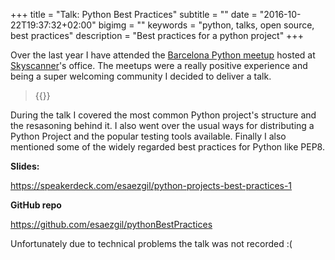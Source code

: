 +++
title = "Talk: Python Best Practices"
subtitle = ""
date = "2016-10-22T19:37:32+02:00"
bigimg = ""
keywords = "python, talks, open source, best practices"
description = "Best practices for a python project"
+++

Over the last year I have attended the [Barcelona Python meetup](https://www.meetup.com/python-185/) hosted at [Skyscanner](http://skyscanner.net)'s office.
The meetups were a really positive experience and being a super welcoming community I decided to deliver a talk.
<!--more-->

<blockquote class="twitter-tweet tw-align-center">{{<tweet 789159836730679296>}}</blockquote>

During the talk I covered the most common Python project's structure and the resasoning behind it. I also went over the usual ways for distributing a Python Project and the popular testing tools available. Finally I also mentioned some of the widely regarded best practices for Python like PEP8.

**Slides:**

https://speakerdeck.com/esaezgil/python-projects-best-practices-1

**GitHub repo**

https://github.com/esaezgil/pythonBestPractices

Unfortunately due to technical problems the talk was not recorded :(
